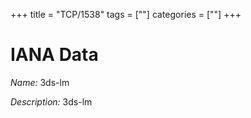 +++
title = "TCP/1538"
tags = [""]
categories = [""]
+++

# IANA Data

_Name:_ 3ds-lm

_Description:_ 3ds-lm

